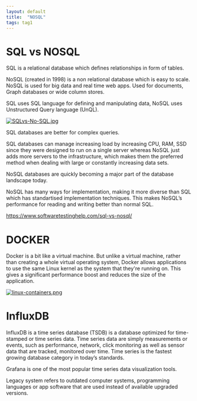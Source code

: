 ```yaml
---
layout: default
title:  "NOSQL"
tags: tag1
---
```





# SQL vs NOSQL

SQL is a relational database which defines relationships in form of tables.

NoSQL (created in 1998)  is a non relational database which is easy to scale. NoSQL is used for big data and real time web apps. Used for documents, Graph databases or wide column stores.

SQL uses SQL language for defining and manipulating data, NoSQL uses Unstructured Query language (UnQL).

[![SQLvs-No-SQL.jpg](https://i.postimg.cc/j2GwpXwv/SQLvs-No-SQL.jpg)](https://postimg.cc/JH5zJjQB)

SQL databases are better for complex queries.

SQL databases can manage increasing load by increasing CPU, RAM, SSD since they were designed to run on a single server whereas NoSQL just adds more servers to the infrastructure, which makes them the preferred method when dealing with large or constantly increasing data sets.

NoSQL databases are quickly becoming a major part of the database landscape today.

NoSQL has many ways for implementation, making it more diverse than SQL which has standartised implementation techniques. This makes NoSQL’s performance for reading and writing better than normal SQL.



https://www.softwaretestinghelp.com/sql-vs-nosql/







# DOCKER


Docker is a bit like a virtual machine. But unlike a virtual machine, rather than creating a whole virtual operating system, Docker allows applications to use the same Linux kernel as the system that they're running on. This gives a significant performance boost and reduces the size of the application.

[![linux-containers.png](https://i.postimg.cc/0N2YdVpJ/linux-containers.png)](https://postimg.cc/ZW2vJFsT)


# InfluxDB

InfluxDB is a time series database (TSDB) is a database optimized for time-stamped or time series data. Time series data are simply measurements or events, such as performance, network, click monitoring as well as sensor data that are tracked, monitored over time. Time series is the fastest growing database category in today’s standards.

Grafana is one of the most popular time series data visualization tools.

Legacy system refers to outdated computer systems, programming languages or app software that are used instead of available upgraded versions.



